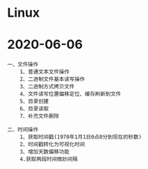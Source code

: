# Linux
# 2020-06-06
	一、文件操作
		1、普通文本文件操作
		2、二进制文件基本读写操作
		3、二进制方式拷贝文件
		4、文件读写位置偏移定位、缓存刷新到文件
		5、目录创建
		6、目录读取
		7、补充文件删除
	
	二、时间操作
		1、获取时间戳(1970年1月1日0点0分到现在的秒数)
		2、时间戳转化为可视化时间
		3、增加天数偏移功能
		4.获取两段时间微妙间隔